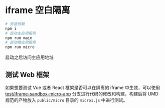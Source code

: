 # iframe 空白隔离

``` bash
# 安装依赖
npm i
# 启动主应用服务
npm run main
# 启动微应用服务
npm run micro
```

启动之后访问主应用地址


## 测试 Web 框架

如果想要测试 Vue 或者 React 框架是否可以在隔离的 iframe 中生效，可以使用 [test/iframe-sandbox-micro-app](https://github.com/ziyi2/micro-framework/tree/test/iframe-sandbox-micro-app) 分支进行代码的修改和构建，构建后将 UMD 规范的产物放入 `public/micro` 目录的 `micro1.js` 中进行测试。